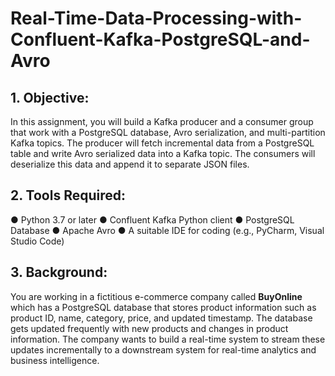 # Real-Time-Data-Processing-with-Confluent-Kafka-PostgreSQL-and-Avro

## 1. Objective:
In this assignment, you will build a Kafka producer and a consumer group that work with a PostgreSQL database, Avro serialization, and multi-partition Kafka topics. 
The producer will fetch incremental data from a PostgreSQL table and write Avro serialized data into a Kafka topic. The consumers will deserialize this data and append it to separate 
JSON files.

## 2. Tools Required:
● Python 3.7 or later
● Confluent Kafka Python client
● PostgreSQL Database
● Apache Avro
● A suitable IDE for coding (e.g., PyCharm, Visual Studio Code)

## 3. Background:
You are working in a fictitious e-commerce company called **BuyOnline** which has a PostgreSQL database that stores product information such as product ID, name, category, price, 
and updated timestamp. The database gets updated frequently with new products and changes in product information. The company wants to build a real-time system to stream these updates 
incrementally to a downstream system for real-time analytics and business intelligence.
